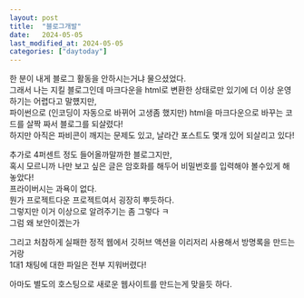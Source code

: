 ```yaml
---
layout: post
title:  "블로그개발"
date:   2024-05-05
last_modified_at: 2024-05-05
categories: ["daytoday"]
---
```


한 분이 내게 블로그 활동을 안하시는거냐 물으셨었다.<br>
그래서 나는 지킬 블로그인데 마크다운을 html로 변환한 상태로만 있기에 더 이상 운영하기는 어렵다고 말헀지만,<br>
파이썬으로 (인코딩이 자동으로 바뀌어 고생좀 했지만) html을 마크다운으로 바꾸는 코드를 살짝 짜서 블로그를 되살렸다!<br>
하지만 아직은 파비콘이 깨지는 문제도 있고, 날라간 포스트도 몇개 있어 되살리고 있다!<br>

추가로 4퍼센트 정도 들어올까말까한 블로그지만,<br>
혹시 모르니까 나만 보고 싶은 글은 암호화를 해두어 비밀번호를 입력해야 볼수있게 해놓았다!<br>
프라이버시는 과욕이 없다.<br>
뭔가 프로젝트다운 프로젝트여서 굉장히 뿌듯하다.<br>
그렇지만 이거 이상으로 알려주기는 좀 그렇다 ㅋ<br>
그럼 왜 보안이겠는가<br>

그리고 처참하게 실패한 정적 웹에서 깃허브 액션을 이리저리 사용해서 방명록을 만드는거랑<br>
1대1 채팅에 대한 파일은 전부 지워버렸다!

아마도 별도의 호스팅으로 새로운 웹사이트를 만드는게 맞을듯 하다.
